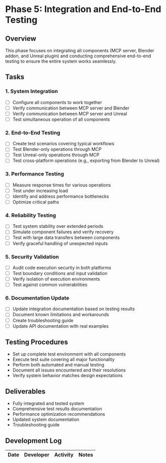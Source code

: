 # Phase 5: Integration and End-to-End Testing

## Overview
This phase focuses on integrating all components (MCP server, Blender addon, and Unreal plugin) and conducting comprehensive end-to-end testing to ensure the entire system works seamlessly.

## Tasks

### 1. System Integration
- [ ] Configure all components to work together
- [ ] Verify communication between MCP server and Blender
- [ ] Verify communication between MCP server and Unreal
- [ ] Test simultaneous operation of all components

### 2. End-to-End Testing
- [ ] Create test scenarios covering typical workflows
- [ ] Test Blender-only operations through MCP
- [ ] Test Unreal-only operations through MCP
- [ ] Test cross-platform operations (e.g., exporting from Blender to Unreal)

### 3. Performance Testing
- [ ] Measure response times for various operations
- [ ] Test under increasing load
- [ ] Identify and address performance bottlenecks
- [ ] Optimize critical paths

### 4. Reliability Testing
- [ ] Test system stability over extended periods
- [ ] Simulate component failures and verify recovery
- [ ] Test with large data transfers between components
- [ ] Verify graceful handling of unexpected inputs

### 5. Security Validation
- [ ] Audit code execution security in both platforms
- [ ] Test boundary conditions and input validation
- [ ] Verify isolation of execution environments
- [ ] Test against common vulnerabilities

### 6. Documentation Update
- [ ] Update integration documentation based on testing results
- [ ] Document known limitations and workarounds
- [ ] Create troubleshooting guide
- [ ] Update API documentation with real examples

## Testing Procedures
- Set up complete test environment with all components
- Execute test suite covering all major functionality
- Perform both automated and manual testing
- Document all issues encountered and their resolutions
- Verify system behavior matches design expectations

## Deliverables
- Fully integrated and tested system
- Comprehensive test results documentation
- Performance optimization recommendations
- Updated system documentation
- Troubleshooting guide

## Development Log

| Date | Developer | Activity | Notes |
|------|-----------|----------|-------| 
